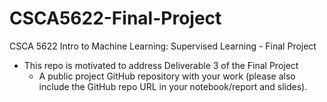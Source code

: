 # CSCA5622-Final-Project
CSCA 5622 Intro to Machine Learning: Supervised Learning - Final Project

- This repo is motivated to address Deliverable 3 of the Final Project
  - A public project GitHub repository with your work (please also include the GitHub repo URL in your notebook/report and slides). 

